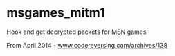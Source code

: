 # msgames_mitm1
Hook and get decrypted packets for MSN games

From April 2014 - www.codereversing.com/archives/138
